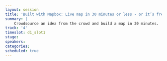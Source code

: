 ```yaml
---
layout: session
title: 'Built with Mapbox: Live map in 30 minutes or less - or it’s free!'
summary: |
    Crowdsource an idea from the crowd and build a map in 30 minutes.
track: '4'
timeslot: d1_slot1
stage:
speakers:
categories:
scheduled: true
---
```

